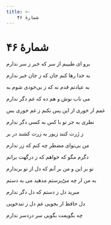 ```yaml
---
title: >-
    شمارهٔ ۴۶
---
```

# شمارهٔ ۴۶

<div class="b" id="bn1"><div class="m1"><p>برو ای طبیبم از سر که خبر ز سر ندارم</p></div>
<div class="m2"><p>به خدا رها کنم جان که ز جان خبر ندارم</p></div></div>
<div class="b" id="bn2"><div class="m1"><p>به عیادتم قدم نه که ز بی‌خودی شوم به</p></div>
<div class="m2"><p>می ناب نوش و هم ده که غم دگر ندارم</p></div></div>
<div class="b" id="bn3"><div class="m1"><p>غمم ار خوری از این پس نکنم ز غم خوری بس</p></div>
<div class="m2"><p>نظری به جز تو با کس به کسی دگر ندارم</p></div></div>
<div class="b" id="bn4"><div class="m1"><p>ز زَرت کنند زیور به زرت کشند در بر</p></div>
<div class="m2"><p>من بی‌نوای مضطر چه کنم که زر ندارم</p></div></div>
<div class="b" id="bn5"><div class="m1"><p>دگرم مگو که خواهم که ز درگهت برانم</p></div>
<div class="m2"><p>تو بر این و من بر آنم که دل از تو برندارم</p></div></div>
<div class="b" id="bn6"><div class="m1"><p>به من ار چه میْ‌پرستم مدهید می به دستم</p></div>
<div class="m2"><p>مبرید دل ز دستم که دل دگر ندارم</p></div></div>
<div class="b" id="bn7"><div class="m1"><p>دل حافظ ار بجویی غم دل ز تندخویی</p></div>
<div class="m2"><p>چه بگویمت بگویی سر دردسر ندارم</p></div></div>
